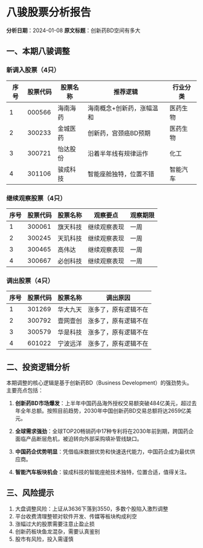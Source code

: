 # 八骏股票分析报告

**分析日期**：2024-01-08
**原文标题**：创新药BD空间有多大

## 一、本期八骏调整

### 新调入股票（4只）
| 序号 | 股票代码 | 股票名称 | 推荐逻辑 | 行业分类 |
|------|----------|----------|----------|----------|
| 1    | 000566   | 海南海药 | 海南概念+创新药，涨幅温和 | 医药生物 |
| 2    | 300233   | 金城医药 | 创新药，宫颈癌BD预期 | 医药生物 |
| 3    | 300721   | 怡达股份 | 沿着半年线有规律运作 | 化工 |
| 4    | 301106   | 骏成科技 | 智能座舱独特，位置不错 | 智能汽车 |

### 继续观察股票（4只）
| 序号 | 股票代码 | 股票名称 | 观察要点 | 观察期限 |
|------|----------|----------|----------|----------|
| 1    | 300061   | 旗天科技 | 继续观察表现 | 一周 |
| 2    | 300245   | 天玑科技 | 继续观察表现 | 一周 |
| 3    | 300465   | 高伟达   | 继续观察表现 | 一周 |
| 4    | 300667   | 必创科技 | 继续观察表现 | 一周 |

### 调出股票（4只）
| 序号 | 股票代码 | 股票名称 | 调出原因 |
|------|----------|----------|----------|
| 1    | 301269   | 华大九天 | 涨多了，原有逻辑不在 |
| 2    | 300792   | 壹网壹创 | 涨多了，原有逻辑不在 |
| 3    | 300579   | 华是科技 | 涨多了，原有逻辑不在 |
| 4    | 601022   | 宁波远洋 | 涨多了，原有逻辑不在 |

## 二、投资逻辑分析

本期调整的核心逻辑是基于创新药BD（Business Development）的强劲势头。主要亮点包括：

1. **创新药BD市场爆发**：上半年中国药品海外授权交易额突破484亿美元，超过去年全年总额。按照目前趋势，2030年中国创新药BD交易总额将达2659亿美元。

2. **全球需求强劲**：全球TOP20畅销药中17种专利将在2030年前到期，跨国药企面临产品断层危机，被迫转向外部采购填补管线缺口。

3. **中国药企优势明显**：凭借临床数据优势和快速迭代能力，中国药企成为最优供应商。

4. **智能汽车板块机会**：骏成科技的智能座舱技术独特，位置合适，值得关注。

## 三、风险提示

1. 大盘调整风险：上证从3636下落到3550，多数个股陷入激烈调整
2. 平台收费清理整顿对软件开发、传媒等板块构成利空
3. 涨幅过大的股票需要注意止盈止损
4. 创新药板块鱼龙混杂，需要认真鉴别
5. 股市有风险，投入需谨慎
